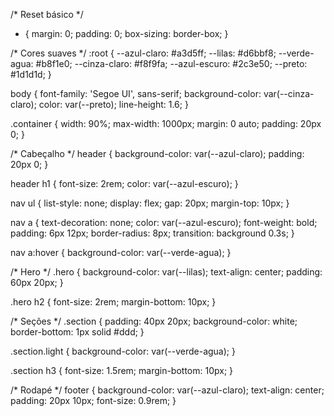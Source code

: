 /* Reset básico */
* {
  margin: 0;
  padding: 0;
  box-sizing: border-box;
}

/* Cores suaves */
:root {
  --azul-claro: #a3d5ff;
  --lilas: #d6bbf8;
  --verde-agua: #b8f1e0;
  --cinza-claro: #f8f9fa;
  --azul-escuro: #2c3e50;
  --preto: #1d1d1d;
}

body {
  font-family: 'Segoe UI', sans-serif;
  background-color: var(--cinza-claro);
  color: var(--preto);
  line-height: 1.6;
}

.container {
  width: 90%;
  max-width: 1000px;
  margin: 0 auto;
  padding: 20px 0;
}

/* Cabeçalho */
header {
  background-color: var(--azul-claro);
  padding: 20px 0;
}

header h1 {
  font-size: 2rem;
  color: var(--azul-escuro);
}

nav ul {
  list-style: none;
  display: flex;
  gap: 20px;
  margin-top: 10px;
}

nav a {
  text-decoration: none;
  color: var(--azul-escuro);
  font-weight: bold;
  padding: 6px 12px;
  border-radius: 8px;
  transition: background 0.3s;
}

nav a:hover {
  background-color: var(--verde-agua);
}

/* Hero */
.hero {
  background-color: var(--lilas);
  text-align: center;
  padding: 60px 20px;
}

.hero h2 {
  font-size: 2rem;
  margin-bottom: 10px;
}

/* Seções */
.section {
  padding: 40px 20px;
  background-color: white;
  border-bottom: 1px solid #ddd;
}

.section.light {
  background-color: var(--verde-agua);
}

.section h3 {
  font-size: 1.5rem;
  margin-bottom: 10px;
}

/* Rodapé */
footer {
  background-color: var(--azul-claro);
  text-align: center;
  padding: 20px 10px;
  font-size: 0.9rem;
}
